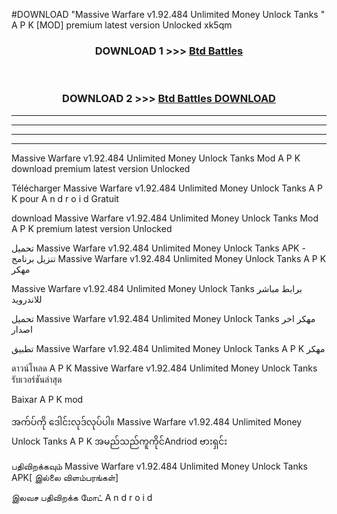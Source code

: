 #DOWNLOAD "Massive Warfare v1.92.484 Unlimited Money Unlock Tanks " A P K [MOD] premium latest version Unlocked xk5qm 



<div align="center">

<h3>DOWNLOAD 1 >>> <a href="https://getmod1.web.app/?judule=Btd Battles">Btd Battles</a></h3><br>

<h3>DOWNLOAD 2 >>> <a href="https://getmod1.web.app/?judule=Btd Battles">Btd Battles DOWNLOAD</a></h3>

</div>


----------------------------------------------------------

----------------------------------------------------------

----------------------------------------------------------

----------------------------------------------------------


Massive Warfare v1.92.484 Unlimited Money Unlock Tanks  Mod A P K download premium latest version Unlocked

Télécharger  Massive Warfare v1.92.484 Unlimited Money Unlock Tanks  A P K pour A n d r o i d Gratuit

download Massive Warfare v1.92.484 Unlimited Money Unlock Tanks  Mod A P K premium latest version Unlocked

تحميل Massive Warfare v1.92.484 Unlimited Money Unlock Tanks  APK - تنزيل برنامج Massive Warfare v1.92.484 Unlimited Money Unlock Tanks  A P K مهكر

Massive Warfare v1.92.484 Unlimited Money Unlock Tanks  برابط مباشر للاندرويد

تحميل Massive Warfare v1.92.484 Unlimited Money Unlock Tanks  مهكر اخر اصدار

تطبيق Massive Warfare v1.92.484 Unlimited Money Unlock Tanks  A P K مهكر

ดาวน์โหลด A P K Massive Warfare v1.92.484 Unlimited Money Unlock Tanks  รับเวอร์ชันล่าสุด

Baixar A P K mod

အက်ပ်ကို ဒေါင်းလုဒ်လုပ်ပါ။ Massive Warfare v1.92.484 Unlimited Money Unlock Tanks  A P K အမည်သည်ကူကိုင်Andriod ဗားရှင်း

பதிவிறக்கவும் Massive Warfare v1.92.484 Unlimited Money Unlock Tanks  APK[ இல்லை விளம்பரங்கள்] 
 
இலவச பதிவிறக்க மோட் A n d r o i d



